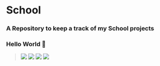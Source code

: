 # School
### A Repository to keep a track of my School projects

### Hello World 👋

>[![](https://img.shields.io/static/v1?label=HARSHPATEL&logo=github&message=Follow&color=orange)](https://github.com/HarshPatel5940)
>[![](https://img.shields.io/static/v1?label=MyDiscordServer&logo=Discord&message=JoinNow&color=cyan)](https://discord.gg/WFVB3k5Dfq)
>[![](https://img.shields.io/static/v1?label=HARSHPATEL&logo=twitter&message=Follow&color=blue)](https://twitter.com/intent/follow?screen_name=HarshPatelN1)
>[![](https://img.shields.io/static/v1?label=Fiver&logo=youtube&message=Follow&color=lime)](https://www.fiverr.com/share/r90egx)

